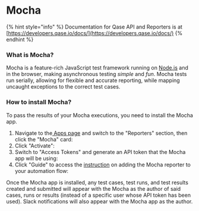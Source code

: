 # Mocha

{% hint style="info" %}
Documentation for Qase API and Reporters is at [https://developers.qase.io/docs/](https://developers.qase.io/docs/)
{% endhint %}

### What is Mocha?

Mocha is a feature-rich JavaScript test framework running on [Node.js](https://nodejs.org/) and in the browser, making asynchronous testing _simple_ and _fun_. Mocha tests run serially, allowing for flexible and accurate reporting, while mapping uncaught exceptions to the correct test cases.

### How to install Mocha?

To pass the results of your Mocha executions, you need to install the Mocha app.

1. Navigate to the[ Apps page](https://app.qase.io/apps) and switch to the "Reporters" section, then click the "Mocha" card:
2. Click "Activate":
3. Switch to "Access Tokens" and generate an API token that the Mocha app will be using:
4.  Click "Guide" to access the [instruction](https://github.com/qase-tms/qase-javascript/tree/main/qase-mocha) on adding the Mocha reporter to your automation flow:



Once the Mocha app is installed, any test cases, test runs, and test results created and submitted will appear with the Mocha as the author of said cases, runs or results (instead of a specific user whose API token has been used). Slack notifications will also appear with the Mocha app as the author.

